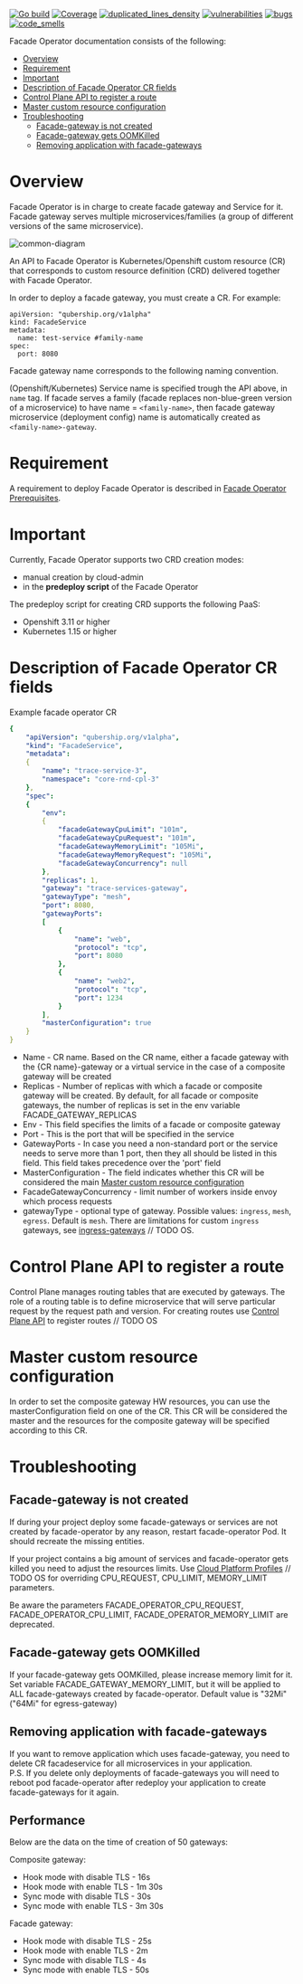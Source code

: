 [![Go build](https://github.com/Netcracker/qubership-core-facade-operator/actions/workflows/go-build.yml/badge.svg)](https://github.com/Netcracker/qubership-core-facade-operator/actions/workflows/go-build.yml)
[![Coverage](https://sonarcloud.io/api/project_badges/measure?metric=coverage&project=Netcracker_qubership-core-facade-operator)](https://sonarcloud.io/summary/overall?id=Netcracker_qubership-core-facade-operator)
[![duplicated_lines_density](https://sonarcloud.io/api/project_badges/measure?metric=duplicated_lines_density&project=Netcracker_qubership-core-facade-operator)](https://sonarcloud.io/summary/overall?id=Netcracker_qubership-core-facade-operator)
[![vulnerabilities](https://sonarcloud.io/api/project_badges/measure?metric=vulnerabilities&project=Netcracker_qubership-core-facade-operator)](https://sonarcloud.io/summary/overall?id=Netcracker_qubership-core-facade-operator)
[![bugs](https://sonarcloud.io/api/project_badges/measure?metric=bugs&project=Netcracker_qubership-core-facade-operator)](https://sonarcloud.io/summary/overall?id=Netcracker_qubership-core-facade-operator)
[![code_smells](https://sonarcloud.io/api/project_badges/measure?metric=code_smells&project=Netcracker_qubership-core-facade-operator)](https://sonarcloud.io/summary/overall?id=Netcracker_qubership-core-facade-operator)

Facade Operator documentation consists of the following:

* [Overview](#overview)
* [Requirement](#requirement)
* [Important](#important)
* [Description of Facade Operator CR fields ](#description-of-facade-operator-cr-fields)
* [Control Plane API to register a route](#control-plane-api-to-register-a-route)
* [Master custom resource configuration](#master-custom-resource-configuration)
* [Troubleshooting](#troubleshooting)
    * [Facade-gateway is not created](#facade-gateway-is-not-created)
    * [Facade-gateway gets OOMKilled](#facade-gateway-gets-oomkilled)
    * [Removing application with facade-gateways](#removing-application-with-facade-gateways)

# Overview
Facade Operator is in charge to create facade gateway and Service for it.
Facade gateway serves multiple microservices/families (a group of different versions of the same microservice).

![common-diagram](docs/img/facade.png)

An API to Facade Operator is Kubernetes/Openshift custom resource (CR) that corresponds to custom resource definition (CRD) 
delivered together with Facade Operator. 

In order to deploy a facade gateway, you must create a CR.
For example:

```
apiVersion: "qubership.org/v1alpha"
kind: FacadeService
metadata:
  name: test-service #family-name
spec:
  port: 8080
```

Facade gateway name corresponds to the following naming convention.

(Openshift/Kubernetes) Service name is specified trough the API above, in `name` tag. 
If facade serves a family (facade replaces non-blue-green version of a microservice) to have name = `<family-name>`, then
facade gateway microservice (deployment config) name is automatically created as `<family-name>-gateway`.

# Requirement
A requirement to deploy Facade Operator is described in [Facade Operator Prerequisites](/docs/prerequisites.md).

# Important
Currently, Facade Operator supports two CRD creation modes:  
* manual creation by cloud-admin
* in the **predeploy script** of the Facade Operator

The predeploy script for creating CRD supports the following PaaS:
* Openshift 3.11 or higher
* Kubernetes 1.15 or higher

# Description of Facade Operator CR fields
Example facade operator CR
```yaml
{
    "apiVersion": "qubership.org/v1alpha",
    "kind": "FacadeService",
    "metadata":
    {
        "name": "trace-service-3",
        "namespace": "core-rnd-cpl-3"
    },
    "spec":
    {
        "env":
        {
            "facadeGatewayCpuLimit": "101m",
            "facadeGatewayCpuRequest": "101m",
            "facadeGatewayMemoryLimit": "105Mi",
            "facadeGatewayMemoryRequest": "105Mi",
            "facadeGatewayConcurrency": null
        },
        "replicas": 1,
        "gateway": "trace-services-gateway",
        "gatewayType": "mesh",
        "port": 8080,
        "gatewayPorts":
        [
            {
                "name": "web",
                "protocol": "tcp",
                "port": 8080
            },
            {
                "name": "web2",
                "protocol": "tcp",
                "port": 1234
            }
        ],
        "masterConfiguration": true
    }
}
```
* Name - CR name. Based on the CR name, either a facade gateway with the {CR name}-gateway or a virtual service in the case of a composite gateway will be created
* Replicas - Number of replicas with which a facade or composite gateway will be created. By default, for all facade or composite gateways, the number of replicas is set in the env variable FACADE_GATEWAY_REPLICAS
* Env - This field specifies the limits of a facade or composite gateway
* Port - This is the port that will be specified in the service
* GatewayPorts - In case you need a non-standard port or the service needs to serve more than 1 port, then they all should be listed in this field. This field takes precedence over the 'port' field
* MasterConfiguration - The field indicates whether this CR will be considered the main [Master custom resource configuration](#master-custom-resource-configuration)
* FacadeGatewayConcurrency - limit number of workers inside envoy which process requests
* gatewayType - optional type of gateway. Possible values: `ingress`, `mesh`, `egress`. Default is `mesh`. There are limitations for custom `ingress` gateways, see [ingress-gateways](https://github.com/PROD.Platform.Cloud_Core/control-plane/-/blob/master/docs/mesh/ingress-gateways.md) // TODO OS. 

# Control Plane API to register a route
Control Plane manages routing tables that are executed by gateways. 
The role of a routing table is to define microservice that will serve particular request by the request path and version.
For creating routes use [Control Plane API](https://github.com/PROD.Platform.Cloud_Core/control-plane#rest-api) to register routes // TODO OS

# Master custom resource configuration
In order to set the composite gateway HW resources, you can use the masterConfiguration field on one of the CR.
This CR will be considered the master and the resources for the composite gateway will be specified according to this CR. 

# Troubleshooting
## Facade-gateway is not created
If during your project deploy some facade-gateways or services are not created by facade-operator by any reason, restart facade-operator Pod.
It should recreate the missing entities.

If your project contains a big amount of services and facade-operator gets killed you need to adjust the resources limits.
Use [Cloud Platform Profiles](https://github.com/PROD.Platform.Cloud_Core/infrastructure-items/-/blob/master/docs/Cloud-Core-Overview.md#cloud-platform-profiles) // TODO OS
for overriding CPU_REQUEST, CPU_LIMIT, MEMORY_LIMIT parameters.

Be aware the parameters FACADE_OPERATOR_CPU_REQUEST, FACADE_OPERATOR_CPU_LIMIT, FACADE_OPERATOR_MEMORY_LIMIT 
are deprecated.

## Facade-gateway gets OOMKilled
If your facade-gateway gets OOMKilled, please increase memory limit for it. Set variable FACADE_GATEWAY_MEMORY_LIMIT, but it will be applied to ALL facade-gateways created by facade-operator. Default value is "32Mi" ("64Mi" for egress-gateway)

## Removing application with facade-gateways
If you want to remove application which uses facade-gateway, you need to delete CR facadeservice for all microservices in your application.  
P.S. If you delete only deployments of facade-gateways you will need to reboot pod facade-operator after redeploy your application to create facade-gateways for it again.

## Performance
Below are the data on the time of creation of 50 gateways:

Composite gateway:
* Hook mode with disable TLS - 16s
* Hook mode with enable TLS - 1m 30s
* Sync mode with disable TLS - 30s
* Sync mode with enable TLS - 3m 30s

Facade gateway:
* Hook mode with disable TLS - 25s
* Hook mode with enable TLS - 2m
* Sync mode with disable TLS - 4s
* Sync mode with enable TLS - 50s
